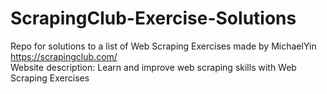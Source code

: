 # ScrapingClub-Exercise-Solutions
Repo for solutions to a list of Web Scraping Exercises made by MichaelYin  
https://scrapingclub.com/  
Website description: Learn and improve web scraping skills with Web Scraping Exercises
